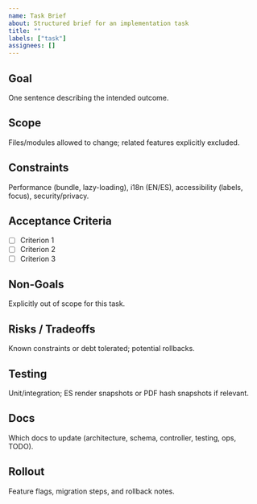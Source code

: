 ```yaml
---
name: Task Brief
about: Structured brief for an implementation task
title: ""
labels: ["task"]
assignees: []
---
```


## Goal

One sentence describing the intended outcome.

## Scope

Files/modules allowed to change; related features explicitly excluded.

## Constraints

Performance (bundle, lazy-loading), i18n (EN/ES), accessibility (labels, focus), security/privacy.

## Acceptance Criteria

- [ ] Criterion 1
- [ ] Criterion 2
- [ ] Criterion 3

## Non-Goals

Explicitly out of scope for this task.

## Risks / Tradeoffs

Known constraints or debt tolerated; potential rollbacks.

## Testing

Unit/integration; ES render snapshots or PDF hash snapshots if relevant.

## Docs

Which docs to update (architecture, schema, controller, testing, ops, TODO).

## Rollout

Feature flags, migration steps, and rollback notes.

